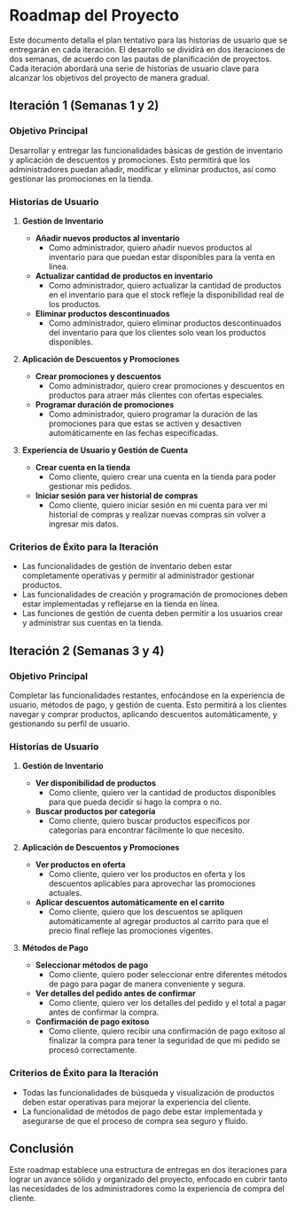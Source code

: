 # Roadmap del Proyecto

Este documento detalla el plan tentativo para las historias de usuario que se entregarán en cada iteración. El desarrollo se dividirá en dos iteraciones de dos semanas, de acuerdo con las pautas de planificación de proyectos. Cada iteración abordará una serie de historias de usuario clave para alcanzar los objetivos del proyecto de manera gradual.

## Iteración 1 (Semanas 1 y 2)

### Objetivo Principal

Desarrollar y entregar las funcionalidades básicas de gestión de inventario y aplicación de descuentos y promociones. Esto permitirá que los administradores puedan añadir, modificar y eliminar productos, así como gestionar las promociones en la tienda.

### Historias de Usuario

1. **Gestión de Inventario**
   - **Añadir nuevos productos al inventario**  
     - Como administrador, quiero añadir nuevos productos al inventario para que puedan estar disponibles para la venta en línea.
   - **Actualizar cantidad de productos en inventario**  
     - Como administrador, quiero actualizar la cantidad de productos en el inventario para que el stock refleje la disponibilidad real de los productos.
   - **Eliminar productos descontinuados**  
     - Como administrador, quiero eliminar productos descontinuados del inventario para que los clientes solo vean los productos disponibles.

2. **Aplicación de Descuentos y Promociones**
   - **Crear promociones y descuentos**  
     - Como administrador, quiero crear promociones y descuentos en productos para atraer más clientes con ofertas especiales.
   - **Programar duración de promociones**  
     - Como administrador, quiero programar la duración de las promociones para que estas se activen y desactiven automáticamente en las fechas especificadas.
3. **Experiencia de Usuario y Gestión de Cuenta**
   - **Crear cuenta en la tienda**  
     - Como cliente, quiero crear una cuenta en la tienda para poder gestionar mis pedidos.
   - **Iniciar sesión para ver historial de compras**  
     - Como cliente, quiero iniciar sesión en mi cuenta para ver mi historial de compras y realizar nuevas compras sin volver a ingresar mis datos.

### Criterios de Éxito para la Iteración

- Las funcionalidades de gestión de inventario deben estar completamente operativas y permitir al administrador gestionar productos.
- Las funcionalidades de creación y programación de promociones deben estar implementadas y reflejarse en la tienda en línea.
- Las funciones de gestión de cuenta deben permitir a los usuarios crear y administrar sus cuentas en la tienda.

## Iteración 2 (Semanas 3 y 4)

### Objetivo Principal

Completar las funcionalidades restantes, enfocándose en la experiencia de usuario, métodos de pago, y gestión de cuenta. Esto permitirá a los clientes navegar y comprar productos, aplicando descuentos automáticamente, y gestionando su perfil de usuario.

### Historias de Usuario

1. **Gestión de Inventario**
   - **Ver disponibilidad de productos**  
     - Como cliente, quiero ver la cantidad de productos disponibles para que pueda decidir si hago la compra o no.
   - **Buscar productos por categoría**  
     - Como cliente, quiero buscar productos específicos por categorías para encontrar fácilmente lo que necesito.

2. **Aplicación de Descuentos y Promociones**
   - **Ver productos en oferta**  
     - Como cliente, quiero ver los productos en oferta y los descuentos aplicables para aprovechar las promociones actuales.
   - **Aplicar descuentos automáticamente en el carrito**  
     - Como cliente, quiero que los descuentos se apliquen automáticamente al agregar productos al carrito para que el precio final refleje las promociones vigentes.

3. **Métodos de Pago**
   - **Seleccionar métodos de pago**  
     - Como cliente, quiero poder seleccionar entre diferentes métodos de pago para pagar de manera conveniente y segura.
   - **Ver detalles del pedido antes de confirmar**  
     - Como cliente, quiero ver los detalles del pedido y el total a pagar antes de confirmar la compra.
   - **Confirmación de pago exitoso**  
     - Como cliente, quiero recibir una confirmación de pago exitoso al finalizar la compra para tener la seguridad de que mi pedido se procesó correctamente.

### Criterios de Éxito para la Iteración

- Todas las funcionalidades de búsqueda y visualización de productos deben estar operativas para mejorar la experiencia del cliente.
- La funcionalidad de métodos de pago debe estar implementada y asegurarse de que el proceso de compra sea seguro y fluido.

## Conclusión

Este roadmap establece una estructura de entregas en dos iteraciones para lograr un avance sólido y organizado del proyecto, enfocado en cubrir tanto las necesidades de los administradores como la experiencia de compra del cliente.
